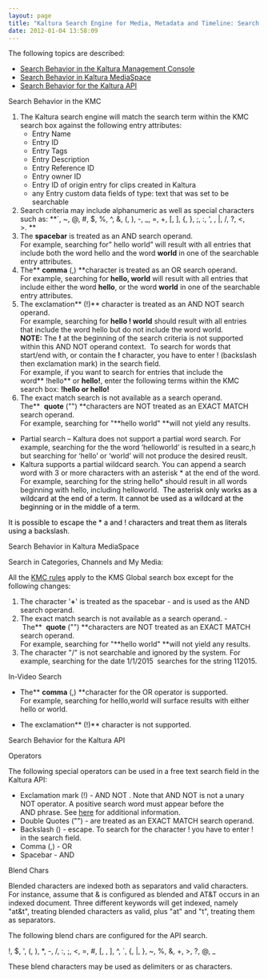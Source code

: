 ```yaml
---
layout: page
title: "Kaltura Search Engine for Media, Metadata and Timeline: Search Behavior and Commands"
date: 2012-01-04 13:58:09
---
```


The following topics are described:

*   [Search Behavior in the Kaltura Management Console][1]
*   [Search Behavior in Kaltura MediaSpace][2]
*   [Search Behavior for the Kaltura API][3]

 [1]: #kmc
 [2]: #kms
 [3]: #search_api

<p class="mce-heading-2">
  <a name="kmc"></a>Search Behavior in the KMC
</p>

1.  The Kaltura search engine will match the search term within the KMC search box against the following <a name="entry_attributes" style="background-color: #ffffff;"></a>entry attributes:  
    *   Entry Name 
    *   Entry ID
    *   Entry Tags
    *   Entry Description
    *   Entry Reference ID
    *   Entry owner ID
    *   Entry ID of origin entry for clips created in Kaltura
    *   any Entry custom data fields of type: text that was set to be searchable
2.  Search criteria may include alphanumeric as well as special characters such as: **`, ~, @, #, $, %, ^, &, (, ), -, _, =, +, [, ], {, }, ;, :, ', \, |, /, ?, <, >. **
3.  The **spacebar** is treated as an AND search operand.   
    For example, searching for” hello world” will result with all entries that include both the word hello and the word **world** in one of the searchable entry attributes.
4.  The** **comma** (,) **character is treated as an OR search operand.   
    For example, searching for **hello, world** will result with all entries that include either the word **hello**, or the word **world** in one of the searchable entry attributes.
5.  <a name="Exclamation"></a>The exclamation** (!)** character is treated as an AND NOT search operand.   
    For example, searching for **hello ! world** should result with all entries that include the word hello but do not include the word world.   
    **NOTE:** The **!** at the beginning of the search criteria is not supported within this AND NOT operand context.  To search for words that start/end with, or contain the **!** character, you have to enter \! (backslash then exclamation mark) in the search field.    
    For example, if you want to search for entries that include the word** !hello** or **hello!**, enter the following terms within the KMC search box: **\!hello or hello\!**
6.  The exact match search is not available as a search operand. The**  **quote** ("") **characters are NOT treated as an EXACT MATCH search operand.   
    For example, searching for "**hello world" **will not yield any results.

*   Partial search – Kaltura does not support a partial word search. For example, searching for the the word ‘helloworld’ is resulted in a searc,h but searching for ‘hello’ or ‘world’ will not produce the desired reuslt.
*   Kaltura supports a partial wildcard search. You can append a search word with 3 or more characters with an asterisk * at the end of the word. For example, searching for the string hello* should result in all words beginning with hello, including helloworld.  <span style="color: #000000;">The asterisk only works as a wildcard at the end of a term. It cannot be used as a wildcard at the beginning or in the middle of a term.</span>

<span style="color: #ff0000;"><span><span class="mce-note-graphic" style="color: #000000;">It is possible to escape the * a and ! characters and treat them as literals using a backslash.</span> </span></span>

<p class="mce-heading-2">
  <a name="kms"></a>Search Behavior in Kaltura MediaSpace
</p>

<p class="mce-heading-3">
  Search in Categories, Channels and My Media:
</p>

All the [KMC rules][1] apply to the KMS Global search box except for the following changes:

1.  The character '**+**' is treated as the spacebar - and is used as the AND search operand.
2.  The exact match search is not available as a search operand. - The**  **quote** ("") **characters are NOT treated as an EXACT MATCH search operand.   
    For example, searching for "**hello world" **will not yield any results.
3.  The character "/" is not searchable and ignored by the system. For example, searching for the date 1/1/2015  searches for the string 112015.

<p class="mce-heading-3">
  In-Video Search
</p>

*   The** **comma** (,) **character for the OR operator is supported.  
    For example, searching for helllo,world will surface results with either hello or world.

*   The exclamation** (!)** character is not supported.

<p class="mce-heading-2">
  <a name="search_api"></a>Search Behavior for the Kaltura API
</p>

<p class="mce-heading-2 mce-heading-3">
  Operators
</p>

The following special operators can be used in a free text search field in the Kaltura API:

*   Exclamation mark (!) - AND NOT . Note that AND NOT is not a unary NOT operator. A positive search word must appear before the AND phrase. See [here][4] for additional information.
*   Double Quotes ("") - are treated as an EXACT MATCH search operand.
*   Backslash (\) - escape. To search for the character ! you have to enter \! in the search field.
*   Comma (,) - OR
*   Spacebar - AND

 [4]: #Exclamation

<p class="mce-heading-3">
  Blend Chars
</p>

Blended characters are indexed both as separators and valid characters. For instance, assume that & is configured as blended and AT&T occurs in an indexed document. Three different keywords will get indexed, namely "at&t", treating blended characters as valid, plus "at" and "t", treating them as separators.

The following blend chars are configured for the API search.

!, $, ', (, ), *, -, /, :, ;, <, =, #, [, \, ], ^, `, {, |, }, ~, %, &, +, >, ?, @, _

These blend characters may be used as delimiters or as characters.

 

 

 

 

 

<span style="font-size: small;"> </span>
